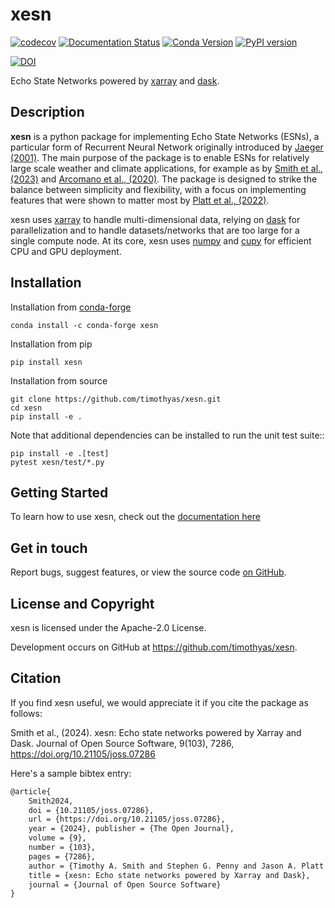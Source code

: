 # xesn

[![codecov](https://codecov.io/gh/timothyas/xesn/graph/badge.svg?token=X1Z9BZB5XS)](https://codecov.io/gh/timothyas/xesn)
[![Documentation Status](https://readthedocs.org/projects/xesn/badge/?version=latest)](https://xesn.readthedocs.io/en/latest/?badge=latest)
[![Conda Version](https://img.shields.io/conda/vn/conda-forge/xesn.svg)](https://anaconda.org/conda-forge/xesn)
[![PyPI version](https://badge.fury.io/py/xesn.svg)](https://badge.fury.io/py/xesn)

[![DOI](https://joss.theoj.org/papers/10.21105/joss.07286/status.svg)](https://doi.org/10.21105/joss.07286)

Echo State Networks powered by
[xarray](https://docs.xarray.dev/en/stable/)
and
[dask](https://www.dask.org/).

## Description

**xesn** is a python package for implementing Echo State Networks (ESNs), a
particular form of Recurrent Neural Network originally introduced by
[Jaeger (2001)](https://www.ai.rug.nl/minds/uploads/EchoStatesTechRep.pdf).
The main purpose of the package is to enable ESNs for relatively large scale
weather and climate applications,
for example as by [Smith et al., (2023)](https://arxiv.org/abs/2305.00100)
and [Arcomano et al., (2020)](https://doi.org/10.1029/2020GL087776).
The package is designed to strike the balance between simplicity and
flexibility, with a focus on implementing features that were shown to matter
most by [Platt et al., (2022)](https://doi.org/10.1016/j.neunet.2022.06.025).

xesn uses [xarray](https://docs.xarray.dev/en/stable/)
to handle multi-dimensional data, relying on
[dask](https://www.dask.org/) for parallelization and
to handle datasets/networks that are too large for a single compute node.
At its core, xesn uses
[numpy](https://numpy.org/)
and [cupy](https://cupy.dev/)
for efficient CPU and GPU deployment.

## Installation

Installation from
[conda-forge](https://anaconda.org/conda-forge/xesn)

```shell
conda install -c conda-forge xesn
```

Installation from pip

```shell
pip install xesn
```

Installation from source

```shell
git clone https://github.com/timothyas/xesn.git
cd xesn
pip install -e .
```

Note that additional dependencies can be installed to run the unit test suite::

```shell
pip install -e .[test]
pytest xesn/test/*.py
```

## Getting Started

To learn how to use xesn, check out the
[documentation here](https://xesn.readthedocs.io/en/latest/index.html)

## Get in touch

Report bugs, suggest features, or view the source code
[on GitHub](https://github.com/timothyas/xesn).

## License and Copyright

xesn is licensed under the Apache-2.0 License.

Development occurs on GitHub at <https://github.com/timothyas/xesn>.

## Citation

If you find xesn useful, we would appreciate it if you cite the package as
follows:

Smith et al., (2024). xesn: Echo state networks powered by Xarray and Dask.
Journal of Open Source Software, 9(103), 7286,
https://doi.org/10.21105/joss.07286

Here's a sample bibtex entry:

```tex
@article{
    Smith2024,
    doi = {10.21105/joss.07286},
    url = {https://doi.org/10.21105/joss.07286},
    year = {2024}, publisher = {The Open Journal},
    volume = {9},
    number = {103},
    pages = {7286},
    author = {Timothy A. Smith and Stephen G. Penny and Jason A. Platt and Tse-Chun Chen},
    title = {xesn: Echo state networks powered by Xarray and Dask},
    journal = {Journal of Open Source Software}
}
```
